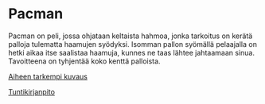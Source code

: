 # Pacman

Pacman on peli, jossa ohjataan keltaista hahmoa, jonka tarkoitus on kerätä palloja tulematta haamujen syödyksi. Isomman pallon syömällä pelaajalla on hetki aikaa itse saalistaa haamuja, kunnes ne taas lähtee jahtaamaan sinua. Tavoitteena on tyhjentää koko kenttä palloista.

[Aiheen tarkempi kuvaus](dokumentaatio/aiheenKuvausJaRakenne.md)

[Tuntikirjanpito](dokumentaatio/tuntikirjanpito.md)
